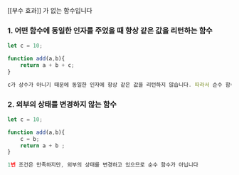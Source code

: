 [[부수 효과]] 가 없는 함수입니다

### 1. 어떤 함수에 동일한 인자를 주었을 때 항상 같은 값을 리턴하는 함수

```js
let c = 10;

function add(a,b){
	return a + b + c;
}

c가 상수가 아니기 때문에 동일한 인자에 항상 같은 값을 리턴하지 않습니다. 따라서 순수 함수가 아닙니다
```
### 2. 외부의 상태를 변경하지 않는 함수

```js
let c = 10;

function add(a,b){
	c = b;
	return a + b ;
}

1번 조건은 만족하지만, 외부의 상태를 변경하고 있으므로 순수 함수가 아닙니다
```

